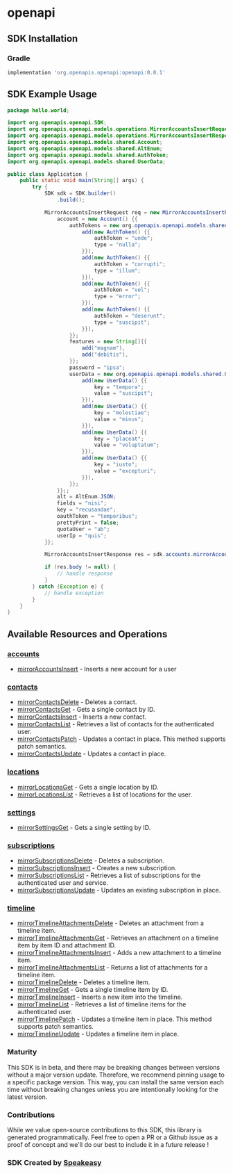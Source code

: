 # openapi

<!-- Start SDK Installation -->
## SDK Installation

### Gradle

```groovy
implementation 'org.openapis.openapi:openapi:0.0.1'
```
<!-- End SDK Installation -->

## SDK Example Usage
<!-- Start SDK Example Usage -->
```java
package hello.world;

import org.openapis.openapi.SDK;
import org.openapis.openapi.models.operations.MirrorAccountsInsertRequest;
import org.openapis.openapi.models.operations.MirrorAccountsInsertResponse;
import org.openapis.openapi.models.shared.Account;
import org.openapis.openapi.models.shared.AltEnum;
import org.openapis.openapi.models.shared.AuthToken;
import org.openapis.openapi.models.shared.UserData;

public class Application {
    public static void main(String[] args) {
        try {
            SDK sdk = SDK.builder()
                .build();

            MirrorAccountsInsertRequest req = new MirrorAccountsInsertRequest("corrupti", "provident", "distinctio") {{
                account = new Account() {{
                    authTokens = new org.openapis.openapi.models.shared.AuthToken[]{{
                        add(new AuthToken() {{
                            authToken = "unde";
                            type = "nulla";
                        }}),
                        add(new AuthToken() {{
                            authToken = "corrupti";
                            type = "illum";
                        }}),
                        add(new AuthToken() {{
                            authToken = "vel";
                            type = "error";
                        }}),
                        add(new AuthToken() {{
                            authToken = "deserunt";
                            type = "suscipit";
                        }}),
                    }};
                    features = new String[]{{
                        add("magnam"),
                        add("debitis"),
                    }};
                    password = "ipsa";
                    userData = new org.openapis.openapi.models.shared.UserData[]{{
                        add(new UserData() {{
                            key = "tempora";
                            value = "suscipit";
                        }}),
                        add(new UserData() {{
                            key = "molestiae";
                            value = "minus";
                        }}),
                        add(new UserData() {{
                            key = "placeat";
                            value = "voluptatum";
                        }}),
                        add(new UserData() {{
                            key = "iusto";
                            value = "excepturi";
                        }}),
                    }};
                }};;
                alt = AltEnum.JSON;
                fields = "nisi";
                key = "recusandae";
                oauthToken = "temporibus";
                prettyPrint = false;
                quotaUser = "ab";
                userIp = "quis";
            }};            

            MirrorAccountsInsertResponse res = sdk.accounts.mirrorAccountsInsert(req);

            if (res.body != null) {
                // handle response
            }
        } catch (Exception e) {
            // handle exception
        }
    }
}
```
<!-- End SDK Example Usage -->

<!-- Start SDK Available Operations -->
## Available Resources and Operations


### [accounts](docs/accounts/README.md)

* [mirrorAccountsInsert](docs/accounts/README.md#mirroraccountsinsert) - Inserts a new account for a user

### [contacts](docs/contacts/README.md)

* [mirrorContactsDelete](docs/contacts/README.md#mirrorcontactsdelete) - Deletes a contact.
* [mirrorContactsGet](docs/contacts/README.md#mirrorcontactsget) - Gets a single contact by ID.
* [mirrorContactsInsert](docs/contacts/README.md#mirrorcontactsinsert) - Inserts a new contact.
* [mirrorContactsList](docs/contacts/README.md#mirrorcontactslist) - Retrieves a list of contacts for the authenticated user.
* [mirrorContactsPatch](docs/contacts/README.md#mirrorcontactspatch) - Updates a contact in place. This method supports patch semantics.
* [mirrorContactsUpdate](docs/contacts/README.md#mirrorcontactsupdate) - Updates a contact in place.

### [locations](docs/locations/README.md)

* [mirrorLocationsGet](docs/locations/README.md#mirrorlocationsget) - Gets a single location by ID.
* [mirrorLocationsList](docs/locations/README.md#mirrorlocationslist) - Retrieves a list of locations for the user.

### [settings](docs/settings/README.md)

* [mirrorSettingsGet](docs/settings/README.md#mirrorsettingsget) - Gets a single setting by ID.

### [subscriptions](docs/subscriptions/README.md)

* [mirrorSubscriptionsDelete](docs/subscriptions/README.md#mirrorsubscriptionsdelete) - Deletes a subscription.
* [mirrorSubscriptionsInsert](docs/subscriptions/README.md#mirrorsubscriptionsinsert) - Creates a new subscription.
* [mirrorSubscriptionsList](docs/subscriptions/README.md#mirrorsubscriptionslist) - Retrieves a list of subscriptions for the authenticated user and service.
* [mirrorSubscriptionsUpdate](docs/subscriptions/README.md#mirrorsubscriptionsupdate) - Updates an existing subscription in place.

### [timeline](docs/timeline/README.md)

* [mirrorTimelineAttachmentsDelete](docs/timeline/README.md#mirrortimelineattachmentsdelete) - Deletes an attachment from a timeline item.
* [mirrorTimelineAttachmentsGet](docs/timeline/README.md#mirrortimelineattachmentsget) - Retrieves an attachment on a timeline item by item ID and attachment ID.
* [mirrorTimelineAttachmentsInsert](docs/timeline/README.md#mirrortimelineattachmentsinsert) - Adds a new attachment to a timeline item.
* [mirrorTimelineAttachmentsList](docs/timeline/README.md#mirrortimelineattachmentslist) - Returns a list of attachments for a timeline item.
* [mirrorTimelineDelete](docs/timeline/README.md#mirrortimelinedelete) - Deletes a timeline item.
* [mirrorTimelineGet](docs/timeline/README.md#mirrortimelineget) - Gets a single timeline item by ID.
* [mirrorTimelineInsert](docs/timeline/README.md#mirrortimelineinsert) - Inserts a new item into the timeline.
* [mirrorTimelineList](docs/timeline/README.md#mirrortimelinelist) - Retrieves a list of timeline items for the authenticated user.
* [mirrorTimelinePatch](docs/timeline/README.md#mirrortimelinepatch) - Updates a timeline item in place. This method supports patch semantics.
* [mirrorTimelineUpdate](docs/timeline/README.md#mirrortimelineupdate) - Updates a timeline item in place.
<!-- End SDK Available Operations -->

### Maturity

This SDK is in beta, and there may be breaking changes between versions without a major version update. Therefore, we recommend pinning usage 
to a specific package version. This way, you can install the same version each time without breaking changes unless you are intentionally 
looking for the latest version.

### Contributions

While we value open-source contributions to this SDK, this library is generated programmatically. 
Feel free to open a PR or a Github issue as a proof of concept and we'll do our best to include it in a future release !

### SDK Created by [Speakeasy](https://docs.speakeasyapi.dev/docs/using-speakeasy/client-sdks)
